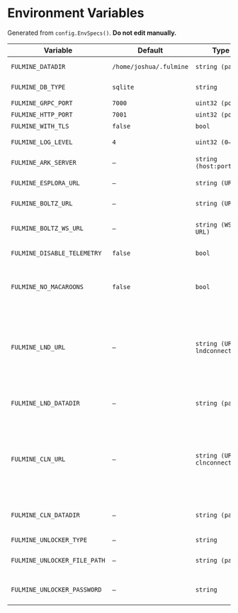 # Environment Variables

Generated from `config.EnvSpecs()`. **Do not edit manually.**

| Variable | Default | Type | Description |
|----------|--------|------|-------------|
| `FULMINE_DATADIR` | `/home/joshua/.fulmine` | `string (path)` | Data directory for Fulmine state |
| `FULMINE_DB_TYPE` | `sqlite` | `string` | Database backend: sqlite | badger |
| `FULMINE_GRPC_PORT` | `7000` | `uint32 (port)` | gRPC server port |
| `FULMINE_HTTP_PORT` | `7001` | `uint32 (port)` | HTTP server port |
| `FULMINE_WITH_TLS` | `false` | `bool` | Enable TLS on server |
| `FULMINE_LOG_LEVEL` | `4` | `uint32 (0–5)` | Log verbosity (higher = more verbose) |
| `FULMINE_ARK_SERVER` | `—` | `string (host:port)` | Ark server address (e.g., arkd:7070) |
| `FULMINE_ESPLORA_URL` | `—` | `string (URL)` | Esplora base URL (e.g., http://chopsticks:3000) |
| `FULMINE_BOLTZ_URL` | `—` | `string (URL)` | Boltz HTTP endpoint (e.g., http://boltz:9001) |
| `FULMINE_BOLTZ_WS_URL` | `—` | `string (WS URL)` | Boltz WebSocket endpoint (e.g., ws://boltz:9004) |
| `FULMINE_DISABLE_TELEMETRY` | `false` | `bool` | Disable telemetry collection |
| `FULMINE_NO_MACAROONS` | `false` | `bool` | Disable macaroon authentication (if true)<br/><em>If false, macaroons are stored under DATADIR and enforced on RPCs.</em> |
| `FULMINE_LND_URL` | `—` | `string (URL or lndconnect://)` | LND connection: lndconnect://… or https://host:port<br/><em>Cannot be set with CLN_URL. If not lndconnect://, LND_DATADIR must be set.</em> |
| `FULMINE_LND_DATADIR` | `—` | `string (path)` | Path to LND data directory (required when LND_URL is https://…) |
| `FULMINE_CLN_URL` | `—` | `string (URL or clnconnect://)` | CLN connection: clnconnect://… or https://host:port<br/><em>Cannot be set with LND_URL. If not clnconnect://, CLN_DATADIR must be set.</em> |
| `FULMINE_CLN_DATADIR` | `—` | `string (path)` | Path to CLN data directory (required when CLN_URL is https://…) |
| `FULMINE_UNLOCKER_TYPE` | `—` | `string` | Unlocker backend: file | env<br/><em>file → use UNLOCKER_FILE_PATH; env → use UNLOCKER_PASSWORD</em> |
| `FULMINE_UNLOCKER_FILE_PATH` | `—` | `string (path)` | Path to file containing password (when UNLOCKER_TYPE=file) |
| `FULMINE_UNLOCKER_PASSWORD` | `—` | `string` | Password from environment (when UNLOCKER_TYPE=env) |
